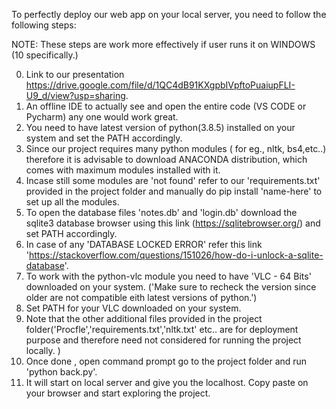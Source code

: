 To perfectly deploy our web app on your local server, you need to follow the following steps:
  
  NOTE: These steps are work more effectively if user runs it on WINDOWS (10 specifically.)


0. Link to our presentation https://drive.google.com/file/d/1QC4dB91KXgpbIVpftoPuaiupFLI-U9_d/view?usp=sharing.
1. An offline IDE to actually see and open the entire code (VS CODE or Pycharm) any one would work great.
2. You need to have latest version of python(3.8.5) installed on your system and set the PATH accordingly.
3. Since our project requires many python modules ( for eg., nltk, bs4,etc..) therefore it is advisable to download ANACONDA distribution, which comes with maximum modules installed with it.
4. Incase still some modules are 'not found' refer to our 'requirements.txt' provided in the project folder and manually do pip install 'name-here' to set up all the modules.
5. To open the database files 'notes.db' and 'login.db' download the sqlite3 database browser using this link (https://sqlitebrowser.org/) and set PATH accordingly.
6. In case of any 'DATABASE LOCKED ERROR' refer this link 'https://stackoverflow.com/questions/151026/how-do-i-unlock-a-sqlite-database'.
7. To work with the python-vlc module you need to have 'VLC - 64 Bits' downloaded on your system. ('Make sure to recheck the version since older are not compatible eith latest versions of python.')
8. Set PATH for your VLC downloaded on your system.
9. Note that the other additional files provided in the project folder('Procfle','requirements.txt','nltk.txt' etc.. are for deployment purpose and therefore need not considered for running the project locally. )
 10. Once done , open command prompt go to the project folder and run 'python back.py'.
 11. It will start on local server and give you the localhost. Copy paste on your browser and start exploring the project.
 
 
